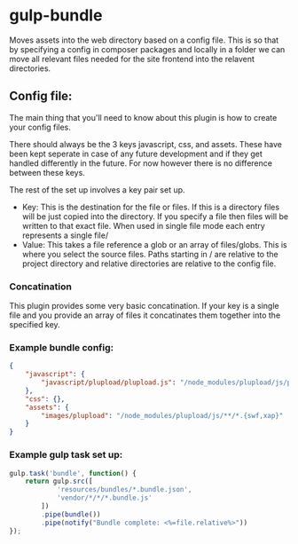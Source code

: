 # gulp-bundle

Moves assets into the web directory based on a config file. This is so that by specifying a config in composer packages and locally in a folder we can move all relevant files needed for the site frontend into the relavent directories.

## Config file:

The main thing that you'll need to know about this plugin is how to create your config files.

There should always be the 3 keys javascript, css, and assets. These have been kept seperate in case of any future development and if they get handled differently in the future. For now however there is no difference between these keys.

The rest of the set up involves a key pair set up.

- Key: This is the destination for the file or files. If this is a directory files will be just copied into the directory. If you specify a file then files will be written to that exact file. When used in single file mode each entry represents a single file/
- Value: This takes a file reference a glob or an array of files/globs. This is where you select the source files. Paths starting in / are relative to the project directory and relative directories are relative to the config file.

### Concatination

This plugin provides some very basic concatination. If your key is a single file and you provide an array of files it concatinates them together into the specified key.

### Example bundle config:

```json
{
    "javascript": {
        "javascript/plupload/plupload.js": "/node_modules/plupload/js/plupload.full.min.js"
    },
    "css": {},
    "assets": {
        "images/plupload": "/node_modules/plupload/js/**/*.{swf,xap}"
    }
}
```

### Example gulp task set up:

```javascript
gulp.task('bundle', function() {
    return gulp.src([
            'resources/bundles/*.bundle.json',
            'vendor/*/*/*.bundle.js'
        ])
        .pipe(bundle())
        .pipe(notify("Bundle complete: <%=file.relative%>"))
});
```
